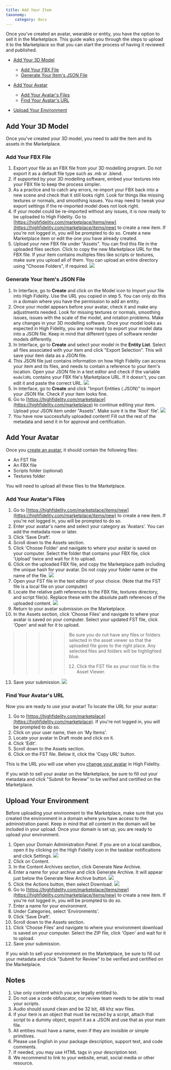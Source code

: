 ```yaml
---
title: Add Your Item
taxonomy:
    category: docs
---
```


Once you've created an avatar, wearable or entity, you have the option to sell it in the Marketplace. This guide walks you through the steps to upload it to the Marketplace so that you can start the process of having it reviewed and published. 

+ [Add Your 3D Model](#add-your-3d-model)
  + [Add Your FBX File](#add-your-fbx-file)
  + [Generate Your Item's JSON File](#generate-your-items-json-file)

+ [Add Your Avatar](#add-your-avatar)
  + [Add Your Avatar's Files](#add-your-avatars-files)
  + [Find Your Avatar's URL](#find-your-avatars-url)

+ [Upload Your Environment](#upload-your-environment)



## Add Your 3D Model

Once you've created your 3D model, you need to add the item and its assets in the Marketplace.

### Add Your FBX File

1. Export your file as an FBX file from your 3D modelling program. Do not export it as a default file type such as .mb or .blend. 
2. If supported by your 3D modelling software, embed your textures into your FBX file to keep the process simpler.
3. As a practice and to catch any errors, re-import your FBX back into a new scene and check that it still looks right. Look for things like missing textures or normals, and smoothing issues. You may need to tweak your export settings if the re-imported model does not look right.
4. If your model could be re-imported without any issues, it is now ready to be uploaded to High Fidelity. Go to [https://highfidelity.com/marketplace/items/new](https://highfidelity.com/marketplace/items/new) to create a new item. If you're not logged in, you will be prompted to do so. Create a new Marketplace item or edit the one you have already created.
5. Upload your new FBX file under "Assets". You can find this file in the uploaded files section. Click to copy the new Marketplace URL for the FBX file. If your item contains multiples files like scripts or textures, make sure you upload all of them. You can upload an entire directory using "Choose Folders", if required. ![](copy-fbx-url.PNG)

### Generate Your Item's JSON File

1. In Interface, go to **Create** and click on the Model icon to Import your file into High Fidelity. Use the URL you copied in step 5. You can only do this in a domain where you have the permission to add an entity.
2. Once your model appears before your avatar, check it and make any adjustments needed. Look for missing textures or normals, smoothing issues, issues with the scale of the model, and rotation problems. Make any changes in your 3D modelling software. Once your model looks as expected in High Fidelity, you are now ready to export your model data into a JSON file. Keep in mind that different types of software render models differently.
3. In Interface, go to **Create** and select your model in the **Entity List**. Select all files associated with your item and click "Export Selection". This will save your item data as a JSON file. 
4. This JSON file just contains information on how High Fidelity can access your item and its files, and needs to contain a reference to your item's location. Open your JSON file in a text editor and check if the variable `modelURL` contains your FBX file's Marketplace URL. If it doesn't, you can edit it and paste the correct URL. ![](model-json-url.PNG)
5. In Interface, go to **Create** and click "Import Entities (.JSON)" to import your JSON file. Check if your item looks fine. 
6. Go to [https://highfidelity.com/marketplace](https://highfidelity.com/marketplace) to continue editing your item. Upload your JSON item under "Assets". Make sure it is the 'Root' file'. ![](select-root.PNG)
7. You have now successfully uploaded content! Fill out the rest of the metadata and send it in for approval and certification.

## Add Your Avatar

Once you [create an avatar](../create-and-explore/avatars/create-avatars), it should contain the following files:
* An FST file
* An FBX file
* Scripts folder (optional)
* Textures folder

You will need to upload all these files to the Marketplace. 

### Add Your Avatar's Files

1. Go to [https://highfidelity.com/marketplace/items/new](https://highfidelity.com/marketplace/items/new) to create a new item. If you're not logged in, you will be prompted to do so.
2. Enter your avatar's name and select your category as 'Avatars'. You can add the metadata now or later. 
3. Click 'Save Draft'. 
4. Scroll down to the Assets section. 
5. Click 'Choose Folder' and navigate to where your avatar is saved on your computer. Select the folder that contains your FBX file, click 'Upload' twice and wait for it to upload.
6. Click on the uploaded FBX file, and copy the Marketplace path including the unique hash for your avatar. Do not copy your folder name or the name of the file. ![](avatar-marketplace-path.png)
7. Open your FST file in the text editor of your choice. (Note that the FST file is a local file on your computer)
8. Locate the relative path references to the FBX file, textures directory, and script file(s). Replace these with the absolute path references of the uploaded content. ![](fst-absolute.png)
9. Return to your avatar submission on the Marketplace. 
10. In the Assets section, click 'Choose Files' and navigate to where your avatar is saved on your computer. Select your updated FST file, click 'Open' and wait for it to upload.
>>>>>Be sure you do not have any files or folders selected in the asset viewer so that the uploaded file goes to the right place. Any selected files and folders will be highlighted blue.
>>>>>
>>>>>12. Click the FST file as your root file in the Asset Viewer.  
13. Save your submission. ![](marketplace-assets.png)

### Find Your Avatar's URL

Now you are ready to use your avatar! To locate the URL for your avatar:

1. Go to [https://highfidelity.com/marketplace](https://highfidelity.com/marketplace). If you're not logged in, you will be prompted to do so.
2. Click on your user name, then on 'My Items'.
3. Locate your avatar in Draft mode and click on it. 
4. Click 'Edit'.
5. Scroll down to the Assets section.
6. Click on the FST file. Below it, click the 'Copy URL' button.

This is the URL you will use when you [change your avatar](../change-avatar) in High Fidelity.

If you wish to sell your avatar on the Marketplace, be sure to fill out your metadata and click "Submit for Review" to be verified and certified on the Marketplace.

## Upload Your Environment

Before uploading your environment to the Marketplace, make sure that you created the environment in a domain where you have access to the administration panel. Keep in mind that _all_ content in the domain will be included in your upload. Once your domain is set up, you are ready to upload your environment.

1. Open your Domain Administration Panel. If you are on a local sandbox, open it by clicking on the High Fidelity icon in the taskbar notifications and click Settings. ![](sandbox-settings.png)
2. Click on Content.
3. In the Content Archives section, click Generate New Archive.
4. Enter a name for your archive and click Generate Archive. It will appear just below the Generate New Archive button. ![](environment-archive.png)
5. Click the Actions button, then select Download. ![](environment-download.png)
6. Go to [https://highfidelity.com/marketplace/items/new](https://highfidelity.com/marketplace/items/new) to create a new item. If you're not logged in, you will be prompted to do so.
7. Enter a name for your environment.
8. Under Categories, select 'Environments'.
9. Click 'Save Draft'. 
10. Scroll down to the Assets section. 
11. Click 'Choose Files' and navigate to where your environment download is saved on your computer. Select the ZIP file, click 'Open' and wait for it to upload.
12. Save your submission.

If you wish to sell your environment on the Marketplace, be sure to fill out your metadata and click "Submit for Review" to be verified and certified on the Marketplace.



## Notes

1. Use only content which you are legally entitled to.
2. Do not use a code obfuscator, our review team needs to be able to read your scripts.
3. Audio should sound clean and be 32 bit, 48 khz wav files.
4. If your item is an object that must be rezzed by a script, attach that script to a dummy object, export it as a .JSON and use that as your main file.
5. All entities must have a name, even if they are invisible or simple primitives.
6. Please use English in your package description, support text, and code comments.
7. If needed, you may use HTML tags in your description text.
8. We recommend to link to your website, email, social media or other resource.

